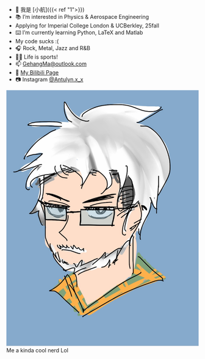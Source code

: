 - 👋 我是 [小航]({{< ref "1">}})
- 📚 I’m interested in Physics & Aerospace Engineering
- Applying for Imperial College London & UCBerkley, 25fall
- ⌨️ I’m currently learning Python, LaTeX and Matlab
- My code sucks :(
- 🎧 Rock, Metal, Jazz and R&B
- 🏃🏻 Life is sports!
- 📫 GehangMa@outlook.com
- 🎥 [My Bilibili Page](https://space.bilibili.com/317734902/)
- 📷 Instagram [@Antulyn.x_x](https://www.instagram.com/antulyn.x_x/)

![](Pics/89DE3C47-0FE7-4B17-9A2B-FDE41F6AEAF2.jpeg)
Me a kinda cool nerd Lol

<!---
GehangMa/GehangMa is a ✨ special ✨ repository because its `README.md` (this file) appears on your GitHub profile.
You can click the Preview link to take a look at your changes.
--->
